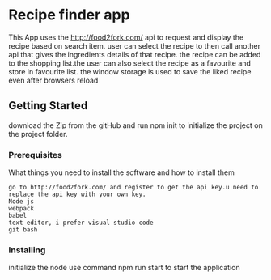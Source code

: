 # Recipe finder app

This App uses the http://food2fork.com/ api to request and display the recipe based on search item. user can  select the recipe to then call another api that gives the ingredients details of that recipe. the recipe can be added to the shopping list.the user can also select the recipe as a favourite and store in favourite list. the window storage is used to save the liked recipe even after browsers reload

## Getting Started

download the Zip from the gitHub and run npm init to initialize the project on the project folder.

### Prerequisites

What things you need to install the software and how to install them

```
go to http://food2fork.com/ and register to get the api key.u need to replace the api key with your own key.
Node js
webpack
babel
text editor, i prefer visual studio code
git bash
```

### Installing

initialize the node 
use command npm run start to start the application


